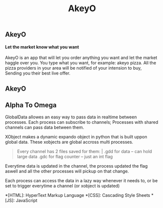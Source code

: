﻿---
layout: post
title: AkeyO
description: >
  from Alpha to Omega
sitemap: true
---

## AkeyO
#### Let the market know what you want

AkeyO is an app that will let you order anything you want and let the market haggle over you.
You type what you want, for example: akeyo pizza.
All the pizza providers in your area will be notified of your intension to buy,
Sending you their best live offer.


##      AkeyO
## Alpha To Omega





GlobalData allowes an easy way to pass data in realtime between processes.
Each process can subscribe to channels; Processes with shared channels can pass data between them.

XObject makes a dynamic expando object in python that is built uppon global data.
These xobjects are global accross multi processes.

> Every channel has 2 files saved for them: |
.gdd for data – can hold large data
.gdc for flag counter – just an int flag

Everytime data is updated in the channel, the process updated the flag aswell
and all the other processes will pickup on that change.

Each process can access the data in a lazy way whenever it needs to,
or be set to trigger everytime a channel (or xobject is updated)



*[HTML]: HyperText Markup Language
*[CSS]: Cascading Style Sheets
*[JS]: JavaScript
